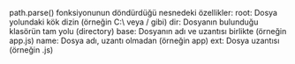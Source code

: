 path.parse() fonksiyonunun döndürdüğü nesnedeki özellikler:
root: Dosya yolundaki kök dizin (örneğin C:\ veya / gibi)
dir: Dosyanın bulunduğu klasörün tam yolu (directory)
base: Dosyanın adı ve uzantısı birlikte (örneğin app.js)
name: Dosya adı, uzantı olmadan (örneğin app)
ext: Dosya uzantısı (örneğin .js)
